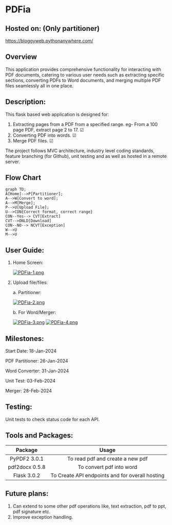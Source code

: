 # PDFia

## Hosted on: (Only partitioner)
https://bloggyweb.pythonanywhere.com/


## Overview 
This application provides comprehensive functionality for interacting with PDF documents, catering to various user needs such as extracting specific sections, converting PDFs to Word documents, and merging multiple PDF files seamlessly all in one place.




## Description:
This flask based web application is designed for:
1. Extracting pages from a PDF from a specified range. eg- From a 100 page PDF, extract page 2 to 17.   &#x2611;
2. Converting PDF into words.                                                                         &#x2611;
3. Merge PDF files.                                                                          &#x2611;

The project follows MVC architecture, industry level coding standards, feature branching (for Github), unit testing and as well as hosted in a remote server.

## Flow Chart
``` mermaid
graph TD;
A[Home]-->P[Partitioner];
A-->W[Convert to word];
A-->M[Merge];
P-->U[Upload File];
U-->CON{Correct format, correct range}
CON--Yes--> CVT[Extract]
CVT-->DNLD[Download]
CON--NO--> NCVT[Exception]
W-->U
M-->U    
```

## User Guide:
1. Home Screen:

   [![PDFia-1.png](https://i.postimg.cc/W3092PVT/PDFia-1.png)](https://postimg.cc/r0FGJ3zP)
   
2. Upload file/files:
   
   a. Partitioner:

      [![PDFia-2.png](https://i.postimg.cc/QtZbYnTP/PDFia-2.png)](https://postimg.cc/FfG37pGg)

   b. For Word/Merger:

   [![PDFia-3.png](https://i.postimg.cc/QMQ5CNF4/PDFia-3.png)](https://postimg.cc/wtB3bpcL)
   [![PDFia-4.png](https://i.postimg.cc/nhtqJQzj/PDFia-4.png)](https://postimg.cc/tY2sdJFp)
       
## Milestones:
Start Date:      18-Jan-2024

PDF Partitioner: 26-Jan-2024

Word Converter:  31-Jan-2024

Unit Test:       03-Feb-2024

Merger:          28-Feb-2024


## Testing:
Unit tests to check status code for each API.





## Tools and Packages:

| Package            |  Usage                                              | 
| :-------------:    |:-------------:                                      | 
|  PyPDF2 3.0.1      | To read pdf and create a new pdf                    |  
|  pdf2docx 0.5.8    | To convert pdf into word                            |   
|  Flask 3.0.2       | To Create API endpoints and for overall hosting     |  

## Future plans:
1. Can extend to some other pdf operations like, text extraction, pdf to ppt, pdf signature etc.
2. Improve exception handling. 
